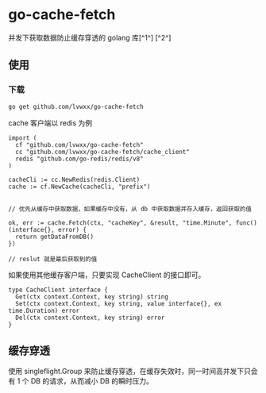 # go-cache-fetch

并发下获取数据防止缓存穿透的 golang 库[^1^] [^2^]

## 使用

### 下载

```bash
go get github.com/lvwxx/go-cache-fetch
```

cache 客户端以 redis 为例

```golang
import (
  cf "github.com/lvwxx/go-cache-fetch"
  cc "github.com/lvwxx/go-cache-fetch/cache_client"
  redis "github.com/go-redis/redis/v8"
)

cacheCli := cc.NewRedis(redis.Client)
cache := cf.NewCache(cacheCli, "prefix") 


// 优先从缓存中获取数据，如果缓存中没有，从 db 中获取数据并存入缓存，返回获取的值

ok, err := cache.Fetch(ctx, "cacheKey", &result, "time.Minute", func() (interface{}, error) {
  return getDataFromDB()
})

// reslut 就是最后获取到的值
```

如果使用其他缓存客户端，只要实现 CacheClient 的接口即可。

```golang
type CacheClient interface {
  Get(ctx context.Context, key string) string
  Set(ctx context.Context, key string, value interface{}, ex time.Duration) error
  Del(ctx context.Context, key string) error
}
```

## 缓存穿透

使用 singleflight.Group 来防止缓存穿透，在缓存失效时，同一时间高并发下只会有 1 个 DB 的请求，从而减小 DB 的瞬时压力。

